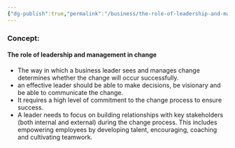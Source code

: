 ```yaml
---
{"dg-publish":true,"permalink":"/business/the-role-of-leadership-and-management-in-change/"}
---
```


### Concept:
#### The role of leadership and management in change
- The way in which a business leader sees and manages change determines whether the change will occur successfully. 
- an effective leader should be able to make decisions, be visionary and be able to communicate the change. 
- It requires a high level of commitment to the change process to ensure success.
- A leader needs to focus on building relationships with key stakeholders (both internal and external) during the change process. This includes empowering employees by developing talent, encouraging, coaching and cultivating teamwork.
